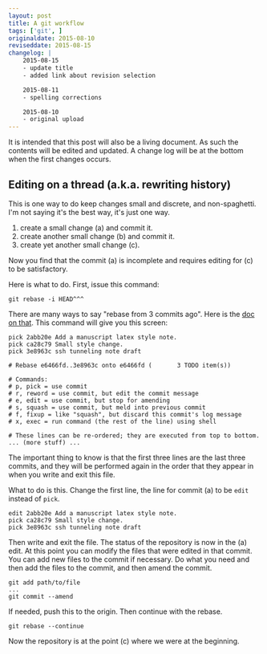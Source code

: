 ```yaml
---
layout: post
title: A git workflow
tags: ['git', ]
originaldate: 2015-08-10
reviseddate: 2015-08-15
changelog: |
    2015-08-15
    - update title
    - added link about revision selection

    2015-08-11
    - spelling corrections

    2015-08-10
    - original upload
---
```

It is intended that this post will also be a living document.  As such the 
contents will be edited and updated.  A change log will be at the bottom 
when the first changes occurs.

## Editing on a thread (a.k.a. rewriting history)

This is one way to do keep changes small and discrete, and non-spaghetti.
I'm not saying it's the best way, it's just one way.

1. create a small change (a) and commit it.
1. create another small change (b) and commit it.
1. create yet another small change (c).

Now you find that the commit (a) is incomplete and requires editing for (c) to 
be satisfactory.

Here is what to do.
First, issue this command:

    git rebase -i HEAD^^^

There are many ways to say "rebase from 3 commits ago".
Here is the [doc on that](https://git-scm.com/book/en/v2/Git-Tools-Revision-Selection).
This command will give you this screen:

    pick 2abb20e Add a manuscript latex style note.
    pick ca28c79 Small style change.
    pick 3e8963c ssh tunneling note draft

    # Rebase e6466fd..3e8963c onto e6466fd (       3 TODO item(s))

    # Commands:
    # p, pick = use commit
    # r, reword = use commit, but edit the commit message
    # e, edit = use commit, but stop for amending
    # s, squash = use commit, but meld into previous commit
    # f, fixup = like "squash", but discard this commit's log message
    # x, exec = run command (the rest of the line) using shell

    # These lines can be re-ordered; they are executed from top to bottom.
    ... (more stuff) ...

The important thing to know is that the first three lines are the last three commits, 
and they will be performed again in the order that they appear in when you write 
and exit this file.

What to do is this.  Change the first line, the line for commit (a) to be `edit` instead 
of `pick`.

    edit 2abb20e Add a manuscript latex style note.
    pick ca28c79 Small style change.
    pick 3e8963c ssh tunneling note draft

Then write and exit the file.  The status of the repository is now in the (a) edit.
At this point you can modify the files that were edited in that commit.  You
can add new files to the commit if necessary.  Do what you need and then
add the files to the commit, and then amend the commit.

    git add path/to/file
    ...
    git commit --amend

If needed, push this to the origin.
Then continue with the rebase.

    git rebase --continue

Now the repository is at the point (c) where we were at the beginning.
